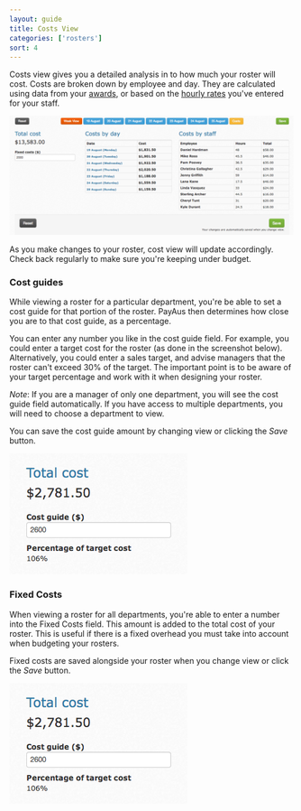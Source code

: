 ```yaml
---
layout: guide
title: Costs View
categories: ['rosters']
sort: 4
---
```


Costs view gives you a detailed analysis in to how much your roster will cost. Costs are broken down by employee and day. They are calculated using data from your [awards](../../awards/), or based on the [hourly rates](../../staff/team/#fields_available) you've entered for your staff.

![Costs view](/img/rosters/costs.png)

As you make changes to your roster, cost view will update accordingly. Check back regularly to make sure you're keeping under budget.

### Cost guides

While viewing a roster for a particular department, you're be able to set a cost guide for that portion of the roster. PayAus then determines how close you are to that cost guide, as a percentage.

You can enter any number you like in the cost guide field. For example, you could enter a target cost for the roster (as done in the screenshot below). Alternatively, you could enter a sales target, and advise managers that the roster can't exceed 30% of the target. The important point is to be aware of your target percentage and work with it when designing your roster.

*Note*: If you are a manager of only one department, you will see the cost guide field automatically. If you have access to multiple departments, you will need to choose a department to view.

You can save the cost guide amount by changing view or clicking the *Save* button.

![Costs guide](/img/rosters/cost_guide.png)

### Fixed Costs

When viewing a roster for all departments, you're able to enter a number into the Fixed Costs field. This amount is added to the total cost of your roster. This is useful if there is a fixed overhead you must take into account when budgeting your rosters.

Fixed costs are saved alongside your roster when you change view or click the *Save* button.

![Costs guide](/img/rosters/cost_guide.png)